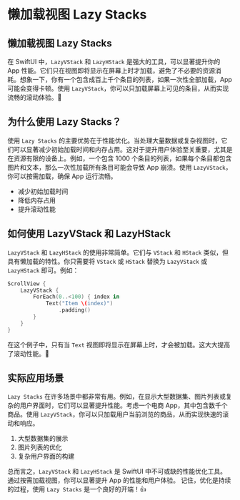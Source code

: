 ﻿# 懒加载视图 Lazy Stacks

## 懒加载视图 Lazy Stacks

在 SwiftUI 中，`LazyVStack` 和 `LazyHStack` 是强大的工具，可以显著提升你的 App 性能。它们只在视图即将显示在屏幕上时才加载，避免了不必要的资源消耗。想象一下，你有一个包含成百上千个条目的列表，如果一次性全部加载，App 可能会变得卡顿。使用 `LazyVStack`，你可以只加载屏幕上可见的条目，从而实现流畅的滚动体验。🚀

## 为什么使用 Lazy Stacks？

使用 `Lazy Stacks` 的主要优势在于性能优化。当处理大量数据或复杂视图时，它们可以显著减少初始加载时间和内存占用。这对于提升用户体验至关重要，尤其是在资源有限的设备上。例如，一个包含 1000 个条目的列表，如果每个条目都包含图片和文本，那么一次性加载所有条目可能会导致 App 崩溃。使用 `LazyVStack`，你可以按需加载，确保 App 运行流畅。

*   减少初始加载时间
*   降低内存占用
*   提升滚动性能

## 如何使用 LazyVStack 和 LazyHStack

`LazyVStack` 和 `LazyHStack` 的使用非常简单。它们与 `VStack` 和 `HStack` 类似，但具有懒加载的特性。你只需要将 `VStack` 或 `HStack` 替换为 `LazyVStack` 或 `LazyHStack` 即可。例如：

```swift
ScrollView {
    LazyVStack {
        ForEach(0..<100) { index in
            Text("Item \(index)")
                .padding()
        }
    }
}
```

在这个例子中，只有当 `Text` 视图即将显示在屏幕上时，才会被加载。这大大提高了滚动性能。🎉

## 实际应用场景

`Lazy Stacks` 在许多场景中都非常有用。例如，在显示大型数据集、图片列表或复杂的用户界面时，它们可以显著提升性能。考虑一个电商 App，其中包含数千个商品。使用 `LazyVStack`，你可以只加载用户当前浏览的商品，从而实现快速的滚动和响应。

1.  大型数据集的展示
2.  图片列表的优化
3.  复杂用户界面的构建

总而言之，`LazyVStack` 和 `LazyHStack` 是 SwiftUI 中不可或缺的性能优化工具。通过按需加载视图，你可以显著提升 App 的性能和用户体验。 记住，优化是持续的过程，使用 `Lazy Stacks` 是一个良好的开端！👍


